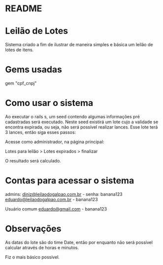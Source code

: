 # README

# Leilão de Lotes

Sistema criado a fim de ilustrar de maneira simples e básica um leilão de lotes de itens.


# Gems usadas
gem "cpf_cnpj"

# Como usar o sistema
Ao executar o rails s, um seed contendo algumas informações pré cadastradas será executado. Neste seed existirá um lote cujo a validade se encontra expirada, ou seja, não será possível realizar lances. Esse lote terá 3 lances, então siga esses passos:

Acesse como administrador, na página principal:

Lotes para leilão > Lotes expirados > finalizar

O resultado será calculado.


# Contas para acessar o sistema

admins: 
diniz@leilaodogalpao.com.br - senha: banana123
eduardo@leilaodogalpao.com.br - banana123

Usuário comum
eduardo@gmail.com - banana123


# Observações
As datas do lote são do time Date, então por enquanto não será possível calcular através de horas e minutos.

Fiz o mais básico possível.






